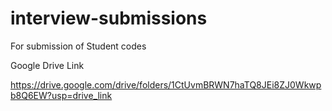 # interview-submissions
For submission of Student codes

Google Drive Link

https://drive.google.com/drive/folders/1CtUvmBRWN7haTQ8JEi8ZJ0Wkwpb8Q6EW?usp=drive_link
